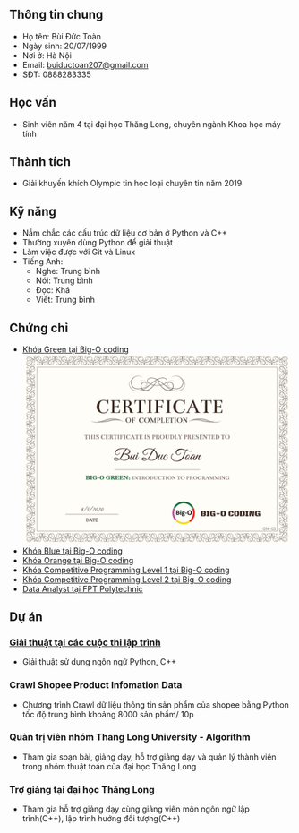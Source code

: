 ## Thông tin chung

- Họ tên: Bùi Đức Toàn
- Ngày sinh: 20/07/1999
- Nơi ở: Hà Nội
- Email: buiductoan207@gmail.com
- SĐT: 0888283335

## Học vấn

- Sinh viên năm 4 tại đại học Thăng Long, chuyên ngành Khoa học máy tính

## Thành tích

- Giải khuyến khích Olympic tin học loại chuyên tin năm 2019

## Kỹ năng

- Nắm chắc các cấu trúc dữ liệu cơ bản ở Python và C++
- Thường xuyên dùng Python để giải thuật
- Làm việc được với Git và Linux
- Tiếng Anh:
  - Nghe: Trung bình
  - Nói: Trung bình
  - Đọc: Khá
  - Viết: Trung bình

## Chứng chỉ

- [Khóa Green tại Big-O coding](http://bigocoding.com/khoa-hoc-dang-mo-green/)
![Green Certificate](https://github.com/toan207/Bui-Duc-Toan/blob/master/Certificate/g14_03-1.jpg)
- [Khóa Blue tại Big-O coding](https://bigocoding.com/khoa-hoc-dang-mo/khoa-hoc-blue/)
- [Khóa Orange tại Big-O coding](https://bigocoding.com/khoa-hoc-dang-mo/khoa-hoc-orange/)
- [Khóa Competitive Programming Level 1 tại Big-O coding](https://bigocoding.com/khoa-hoc-dang-mo/khoa-hoc-cp/)
- [Khóa Competitive Programming Level 2 tại Big-O coding](https://bigocoding.com/khoa-hoc-dang-mo/khoa-hoc-cp/)
- [Data Analyst tại FPT Polytechnic](https://caodang.fpt.edu.vn/tin-noi-bat/30-gio-khai-pha-du-lieu-cung-fpt-polytechnic.html)

## Dự án

### [Giải thuật tại các cuộc thi lập trình](https://github.com/toan207/Competitive-Programming)
- Giải thuật sử dụng ngôn ngữ Python, C++
### Crawl Shopee Product Infomation Data 
- Chương trình Crawl dữ liệu thông tin sản phẩm của shopee bằng Python tốc độ trung bình khoảng 8000 sản phẩm/ 10p
### Quản trị viên nhóm Thang Long University - Algorithm
- Tham gia soạn bài, giảng dạy, hỗ trợ giảng dạy và quản lý thành viên trong nhóm thuật toán của đại học Thăng Long
### Trợ giảng tại đại học Thăng Long
- Tham gia hỗ trợ giảng dạy cùng giảng viên môn ngôn ngữ lập trình(C++), lập trình hướng đối tượng(C++)
